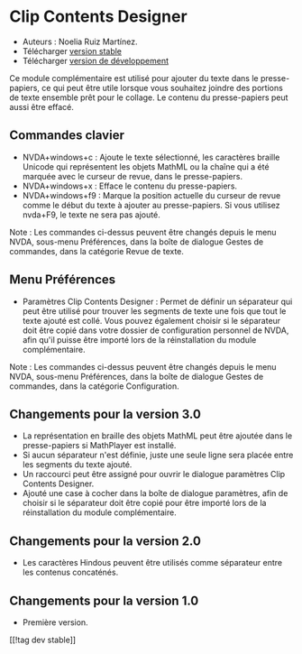 # Clip Contents Designer #
*   Auteurs : Noelia Ruiz Martínez.
*   Télécharger [version stable][1]
*   Télécharger [version de développement][2]

Ce module complémentaire est utilisé pour ajouter du texte dans le
presse-papiers, ce qui peut être utile lorsque vous souhaitez joindre des
portions de texte ensemble prêt pour le collage. Le contenu du
presse-papiers peut aussi être effacé.

## Commandes clavier ##
*   NVDA+windows+c : Ajoute le texte sélectionné, les caractères braille
    Unicode qui représentent les objets MathML ou la chaîne qui a été
    marquée avec le curseur de revue, dans le presse-papiers.
*   NVDA+windows+x : Efface le contenu du presse-papiers.
*   NVDA+windows+f9 : Marque la position actuelle du curseur de revue comme
    le début du texte à ajouter au presse-papiers. Si vous utilisez nvda+F9,
    le texte ne sera pas ajouté.

Note : Les commandes ci-dessus peuvent être changés depuis le menu NVDA,
sous-menu Préférences, dans la boîte de dialogue Gestes de commandes, dans
la catégorie Revue de texte.

## Menu Préférences ##
*   Paramètres Clip Contents Designer : Permet de définir un séparateur qui
    peut être utilisé pour trouver les segments de texte une fois que tout
    le texte ajouté est collé. Vous pouvez également choisir si le
    séparateur doit être copié dans votre dossier de configuration personnel
    de NVDA, afin qu'il puisse être importé lors de la réinstallation du
    module complémentaire.

Note : Les commandes ci-dessus peuvent être changés depuis le menu NVDA,
sous-menu Préférences, dans la boîte de dialogue Gestes de commandes, dans
la catégorie Configuration.

## Changements pour la version 3.0 ##
*   La représentation en braille des objets MathML peut être ajoutée dans le
    presse-papiers si MathPlayer est installé.
*   Si aucun séparateur n'est définie, juste une seule ligne sera placée
    entre les segments du texte ajouté.
*   Un raccourci peut être assigné pour ouvrir le dialogue paramètres Clip
    Contents Designer.
*   Ajouté une case à cocher dans la boîte de dialogue paramètres, afin de
    choisir si le séparateur doit être copié pour être importé lors de la
    réinstallation du module complémentaire.

## Changements pour la version 2.0 ##
*   Les caractères Hindous peuvent être utilisés comme séparateur entre les
    contenus concaténés.

## Changements pour la version 1.0 ##
*   Première version.

[[!tag dev stable]]

[1]: http://addons.nvda-project.org/files/get.php?file=ccd

[2]: http://addons.nvda-project.org/files/get.php?file=ccd-dev
